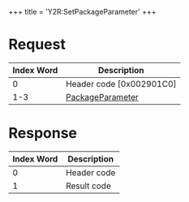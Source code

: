 +++
title = 'Y2R:SetPackageParameter'
+++

# Request

| Index Word | Description                                                     |
|------------|-----------------------------------------------------------------|
| 0          | Header code \[0x002901C0\]                                      |
| 1-3        | [PackageParameter](Camera_Services#packageparameter "wikilink") |

# Response

| Index Word | Description |
|------------|-------------|
| 0          | Header code |
| 1          | Result code |
